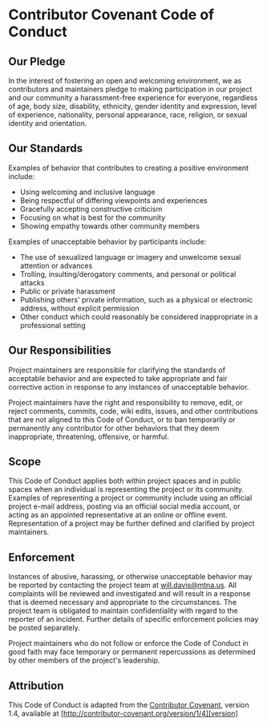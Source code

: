 # Contributor Covenant Code of Conduct## Our PledgeIn the interest of fostering an open and welcoming environment, we ascontributors and maintainers pledge to making participation in our project andour community a harassment-free experience for everyone, regardless of age, bodysize, disability, ethnicity, gender identity and expression, level of experience,nationality, personal appearance, race, religion, or sexual identity andorientation.## Our StandardsExamples of behavior that contributes to creating a positive environmentinclude:* Using welcoming and inclusive language* Being respectful of differing viewpoints and experiences* Gracefully accepting constructive criticism* Focusing on what is best for the community* Showing empathy towards other community membersExamples of unacceptable behavior by participants include:* The use of sexualized language or imagery and unwelcome sexual attention oradvances* Trolling, insulting/derogatory comments, and personal or political attacks* Public or private harassment* Publishing others' private information, such as a physical or electronic  address, without explicit permission* Other conduct which could reasonably be considered inappropriate in a  professional setting## Our ResponsibilitiesProject maintainers are responsible for clarifying the standards of acceptablebehavior and are expected to take appropriate and fair corrective action inresponse to any instances of unacceptable behavior.Project maintainers have the right and responsibility to remove, edit, orreject comments, commits, code, wiki edits, issues, and other contributionsthat are not aligned to this Code of Conduct, or to ban temporarily orpermanently any contributor for other behaviors that they deem inappropriate,threatening, offensive, or harmful.## ScopeThis Code of Conduct applies both within project spaces and in public spaceswhen an individual is representing the project or its community. Examples ofrepresenting a project or community include using an official project e-mailaddress, posting via an official social media account, or acting as an appointedrepresentative at an online or offline event. Representation of a project may befurther defined and clarified by project maintainers.## EnforcementInstances of abusive, harassing, or otherwise unacceptable behavior may bereported by contacting the project team at will.davis@mtna.us. Allcomplaints will be reviewed and investigated and will result in a response thatis deemed necessary and appropriate to the circumstances. The project team isobligated to maintain confidentiality with regard to the reporter of an incident.Further details of specific enforcement policies may be posted separately.Project maintainers who do not follow or enforce the Code of Conduct in goodfaith may face temporary or permanent repercussions as determined by othermembers of the project's leadership.## AttributionThis Code of Conduct is adapted from the [Contributor Covenant][homepage], version 1.4,available at [http://contributor-covenant.org/version/1/4][version][homepage]: http://contributor-covenant.org[version]: http://contributor-covenant.org/version/1/4/